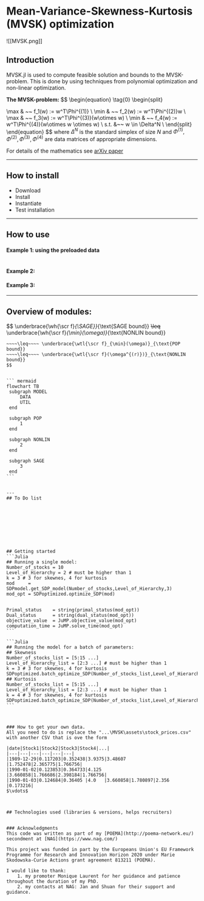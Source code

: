 # Mean-Variance-Skewness-Kurtosis (MVSK) optimization 
![[MVSK.png]]

## Introduction 
MVSK.jl is used to compute feasible solution and bounds to the MVSK-problem.
This is done by using techniques from polynomial optimization and non-linear optimization.

**The MVSK-problem:**
$$
\begin{equation}  \tag{0}
\begin{split} 

\max & ~~ f_1(w) := w^T\Phi^{(1)} \\
\min & ~~ f_2(w) := w^T\Phi^{(2)}w \\
\max & ~~ f_3(w) := w^T\Phi^{(3)}(w\otimes w) \\
\min & ~~ f_4(w) := w^T\Phi^{(4)}(w\otimes w \otimes w) \\
s.t. &~~  w \in \Delta^N \\
 \end{split}
 \end{equation}
$$
where $\Delta^N$ is the standard simplex of size $N$ and $\Phi^{(1)},\Phi^{(2)},\Phi^{(3)},\Phi^{(4)}$ are data matrices of appropriate dimensions.

For details of the mathematics see [arXiv paper](url)

---
## How to install
- Download
- Install
- Instantiate
- Test installation

---
## How to use
#### Example 1: using the preloaded data
```

```


#### Example 2:
#### Example 3:

---
## Overview of modules:

$$
\underbrace{\wh{\scr f}_{\SAGE}}_{\text{SAGE bound}} ~~~~\leq~~~~ \underbrace{\wh{\scr f}_{\min}(\omega)}_{\text{NONLIN bound}}
~~~~\leq~~~~ \underbrace{{\scr f}_{\min}(\omega)}_{\text{model}}
~~~~\leq~~~~ \underbrace{\wtl{\scr f}_{\min}(\omega)}_{\text{POP bound}}
~~~~\leq~~~~ \underbrace{\wtl{\scr f}(\omega^{(r)})}_{\text{NONLIN bound}}
$$


``` mermaid
flowchart TB  
 subgraph MODEL
	 DATA
	 UTIL
 end

 subgraph POP
	 1
 end

 subgraph NONLIN	
	 2
 end
 
 subgraph SAGE
	 3
 end
```


---
## To Do list









## Getting started
```Julia
## Running a single model:
Number_of_stocks = 10
Level_of_Hierarchy = 2 # must be higher than 1
k = 3 # 3 for skewnes, 4 for kurtosis
mod     = SDPmodel.get_SDP_model(Number_of_stocks,Level_of_Hierarchy,3)
mod_opt = SDPoptimized.optimize_SDP(mod)


Primal_status    = string(primal_status(mod_opt)) 
Dual_status      = string(dual_status(mod_opt))
objective_value  = JuMP.objective_value(mod_opt)
computation_time = JuMP.solve_time(mod_opt)
```

```Julia
## Running the model for a batch of parameters:
## Skewness
Number_of_stocks_list = [5:15 ...]
Level_of_Hierarchy_list = [2:3 ...] # must be higher than 1
k = 3 # 3 for skewnes, 4 for kurtosis
SDPoptimized.batch_optimize_SDP(Number_of_stocks_list,Level_of_Hierarchy_list,k)
## Kurtosis
Number_of_stocks_list = [5:15 ...]
Level_of_Hierarchy_list = [2:3 ...] # must be higher than 1
k = 4 # 3 for skewnes, 4 for kurtosis
SDPoptimized.batch_optimize_SDP(Number_of_stocks_list,Level_of_Hierarchy_list,k)
```



### How to get your own data.
All you need to do is replace the "...\MVSK\assets\stock_prices.csv" with another CSV that is ove the form

|date|Stock1|Stock2|Stock3|Stock4|...|
|---|---|---|---|---|---|
|1989-12-29|0.117203|0.352438|3.9375|3.48607 |1.752478|2.365775|1.766756|
|1990-01-02|0.123853|0.364733|4.125 |3.660858|1.766686|2.398184|1.766756|
|1990-01-03|0.124684|0.36405 |4.0   |3.660858|1.780897|2.356   |0.173216|
$\vdots$



## Technologies used (libraries & versions, helps recruiters)


### Acknowledgments
This code was written as part of my [POEMA](http://poema-network.eu/) secondment at [NAG](https://www.nag.com/)

This project was funded in part by the Europeans Union's EU Framework Programme for Research and Innovation Horizon 2020 under Marie Skodowska-Curie Actions grant agreement 813211 (POEMA).

I would like to thank:
    1. my promoter Monique Laurent for her guidance and patience throughout the duration of my PhD.
    2. my contacts at NAG: Jan and Shuan for their support and guidance.










